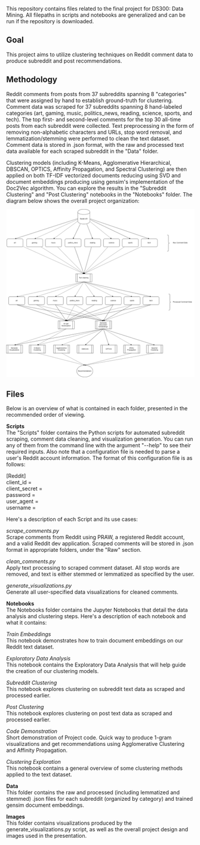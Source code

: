 This repository contains files related to the final project for DS300: Data Mining.  All filepaths in scripts and notebooks are generalized and can be run if the repository is downloaded.

## Goal  
This project aims to utilize clustering techniques on Reddit comment data to produce subreddit and post recommendations.

## Methodology  
Reddit comments from posts from 37 subreddits spanning 8 "categories" that were assigned by hand to establish ground-truth for clustering.
Comment data was scraped for 37 subreddits spanning 8 hand-labeled categories (art, gaming, music, politics_news, reading, science, sports, and tech).  The top first- and second-level comments for the top 30 all-time posts from each subreddit were collected.  Text preprocessing in the form of removing non-alphabetic characters and URLs, stop word removal, and lemmatization/stemming were performed to clean the text dataset.  Comment data is stored in .json format, with the raw and processed text data available for each scraped subreddit in the "Data" folder.

Clustering models (including K-Means, Agglomerative Hierarchical, DBSCAN, OPTICS, Affinity Propagation, and Spectral Clustering) are then applied on both TF-IDF vectorized documents reducing using SVD and document embeddings producing using gensim's implementation of the Doc2Vec algorithm.  You can explore the results in the "Subreddit Clustering" and "Post Clustering" notebooks in the "Notebooks" folder.  The diagram below shows the overall project organization:

![Project organization](https://github.com/jonwiseman/DS300/raw/master/Images/Design.png)

## Files  
Below is an overview of what is contained in each folder, presented in the recommended order of viewing.

**Scripts**  
The "Scripts" folder contains the Python scripts for automated subreddit scraping, comment data cleaning, and visualization generation.  You can run any of them from the command line with the argument "--help" to see their required inputs.  Also note that a configuration file is needed to parse a user's Reddit account information.  The format of this configuration file is as follows:  

[Reddit]  
client_id =  
client_secret =   
password =   
user_agent =   
username =   

Here's a description of each Script and its use cases:  

*scrape_comments.py*  
Scrape comments from Reddit using PRAW, a registered Reddit account, and a valid Reddit dev application.  Scraped comments will be stored in .json format in appropriate folders, under the "Raw" section.  

*clean_comments.py*  
Apply text processing to scraped comment dataset.  All stop words are removed, and text is either stemmed or lemmatized as specified by the user.

*generate_visualizations.py*  
Generate all user-specified data visualizations for cleaned comments.  

**Notebooks**  
The Notebooks folder contains the Jupyter Notebooks that detail the data analysis and clustering steps.  Here's a description of each notebook and what it contains:  

*Train Embeddings*  
This notebook demonstrates how to train document embeddings on our Reddit text dataset.

*Exploratory Data Analysis*  
This notebook contains the Exploratory Data Analysis that will help guide the creation of our clustering models.

*Subreddit Clustering*  
This notebook explores clustering on subreddit text data as scraped and processed earlier.

*Post Clustering*  
This notebook explores clustering on post text data as scraped and processed earlier.

*Code Demonstration*  
Short demonstration of Project code.  Quick way to produce 1-gram visualizations and get recommendations using Agglomerative Clustering and Affinity Propagation.

*Clustering Exploration*  
This notebook contains a general overview of some clustering methods applied to the text dataset.

**Data**  
This folder contains the raw and processed (including lemmatized and stemmed) .json files for each subreddit (organized by category) and trained gensim document embeddings.  

**Images**  
This folder contains visualizations produced by the generate_visualizations.py script, as well as the overall project design and images used in the presentation.
